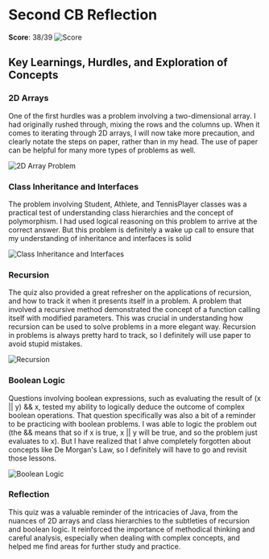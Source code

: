 # Second CB Reflection

**Score**: 38/39
![]({{site.baseurl}}/images/scorePNg.PNG "Score")

## Key Learnings, Hurdles, and Exploration of Concepts

### 2D Arrays
One of the first hurdles was a problem involving a two-dimensional array. I had originally rushed through, mixing the rows and the columns up. When it comes to iterating through 2D arrays, I will now take more precaution, and clearly notate the steps on paper, rather than in my head. The use of paper can be helpful for many more types of problems as well.

![]({{site.baseurl}}/images/2darray.PNG "2D Array Problem")

### Class Inheritance and Interfaces
The problem involving Student, Athlete, and TennisPlayer classes was a practical test of understanding class hierarchies and the concept of polymorphism. I had used logical reasoning on this problem to arrive at the correct answer. But this problem is definitely a wake up call to ensure that my understanding of inheritance and interfaces is solid

![]({{site.baseurl}}/images/inheritance.PNG "Class Inheritance and Interfaces")

### Recursion
The quiz also provided a great refresher on the applications of recursion, and how to track it when it presents itself in a problem. A problem that involved a recursive method demonstrated the concept of a function calling itself with modified parameters. This was crucial in understanding how recursion can be used to solve problems in a more elegant way. Recursion in problems is always pretty hard to track, so I definitely will use paper to avoid stupid mistakes.

![]({{site.baseurl}}/images/recursion.PNG "Recursion")

### Boolean Logic
Questions involving boolean expressions, such as evaluating the result of (x || y) && x, tested my ability to logically deduce the outcome of complex boolean operations. That question specifically was also a bit of a reminder to be practicing with boolean problems. I was able to logic the problem out (the && means that so if x is true, x || y will be true, and so the problem just evaluates to x). But I have realized that I ahve completely forgotten about concepts like De Morgan's Law, so I definitely will have to go and revisit those lessons.

![]({{site.baseurl}}/images/boolean.PNG "Boolean Logic")

### Reflection
This quiz was a valuable reminder of the intricacies of Java, from the nuances of 2D arrays and class hierarchies to the subtleties of recursion and boolean logic. It reinforced the importance of methodical thinking and careful analysis, especially when dealing with complex concepts, and helped me find areas for further study and practice.